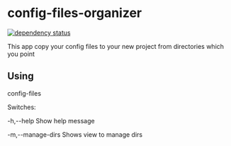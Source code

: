# config-files-organizer

[![dependency status](https://deps.rs/repo/github/milesq/config-files-organizer/status.svg)](https://deps.rs/repo/github/milesq/config-files-organizer)

This app copy your config files to your new project from directories which you point

## Using

config-files

Switches:

-h,--help
    Show help message

-m,--manage-dirs
    Shows view to manage dirs
    
